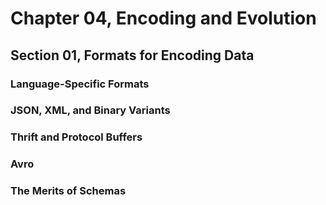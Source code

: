 # Chapter 04, Encoding and Evolution
## Section 01, Formats for Encoding Data

### Language-Specific Formats

### JSON, XML, and Binary Variants

### Thrift and Protocol Buffers

### Avro

### The Merits of Schemas